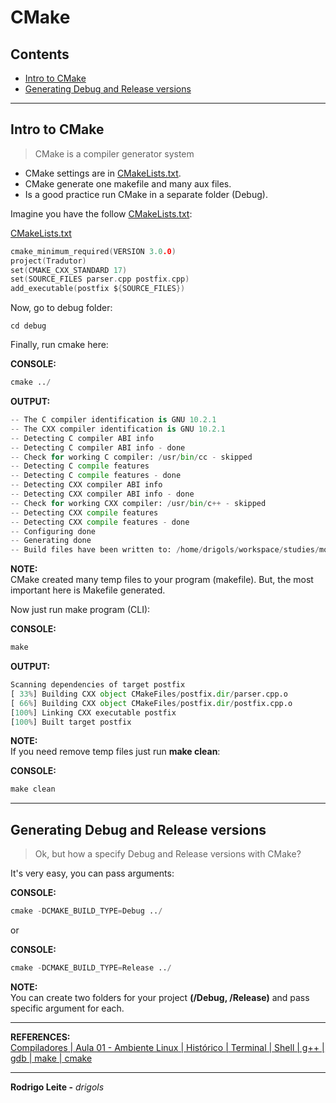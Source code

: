 # CMake

## Contents

 - [Intro to CMake](#intro)
 - [Generating Debug and Release versions](#debug-release)

---

<div id="intro"></div>

## Intro to CMake

> CMake is a compiler generator system

 - CMake settings are in [CMakeLists.txt](CMakeLists.txt).
 - CMake generate one makefile and many aux files.
 - Is a good practice run CMake in a separate folder (Debug).

Imagine you have the follow [CMakeLists.txt](CMakeLists.txt):


[CMakeLists.txt](CMakeLists.txt)
```c
cmake_minimum_required(VERSION 3.0.0)
project(Tradutor)
set(CMAKE_CXX_STANDARD 17)
set(SOURCE_FILES parser.cpp postfix.cpp)
add_executable(postfix ${SOURCE_FILES})
```

Now, go to debug folder:

```
cd debug
```

Finally, run cmake here:

**CONSOLE:**  
```python
cmake ../
```

**OUTPUT:**  
```python
-- The C compiler identification is GNU 10.2.1
-- The CXX compiler identification is GNU 10.2.1
-- Detecting C compiler ABI info
-- Detecting C compiler ABI info - done
-- Check for working C compiler: /usr/bin/cc - skipped
-- Detecting C compile features
-- Detecting C compile features - done
-- Detecting CXX compiler ABI info
-- Detecting CXX compiler ABI info - done
-- Check for working CXX compiler: /usr/bin/c++ - skipped
-- Detecting CXX compile features
-- Detecting CXX compile features - done
-- Configuring done
-- Generating done
-- Build files have been written to: /home/drigols/workspace/studies/modules/cc-codes/modules/tools/cmake/debug
```

**NOTE:**  
CMake created many temp files to your program (makefile). But, the most important here is Makefile generated.

Now just run make program (CLI):

**CONSOLE:**  
```python
make
```

**OUTPUT:**  
```python
Scanning dependencies of target postfix
[ 33%] Building CXX object CMakeFiles/postfix.dir/parser.cpp.o
[ 66%] Building CXX object CMakeFiles/postfix.dir/postfix.cpp.o
[100%] Linking CXX executable postfix
[100%] Built target postfix
```

**NOTE:**  
If you need remove temp files just run **make clean**:

**CONSOLE:**  
```python
make clean
```

---

<div id="debug-release"></div>

## Generating Debug and Release versions

> Ok, but how a specify Debug and Release versions with CMake?

It's very easy, you can pass arguments:

**CONSOLE:**  
```python
cmake -DCMAKE_BUILD_TYPE=Debug ../
```

or

**CONSOLE:**  
```python
cmake -DCMAKE_BUILD_TYPE=Release ../
```

**NOTE:**  
You can create two folders for your project **(/Debug, /Release)** and pass specific argument for each.

---

**REFERENCES:**  
[Compiladores | Aula 01 - Ambiente Linux | Histórico | Terminal | Shell | g++ | gdb | make | cmake](https://www.youtube.com/watch?v=JJmf1wlNGeQ&t=1s)  

---

**Rodrigo Leite -** *drigols*
